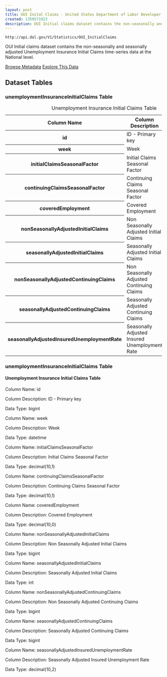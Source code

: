 ```yaml
---
layout: post
title: OUI Inital Claims - United States Department of Labor Developer Portal
created: 1359571923
description: OUI Initial claims dataset contains the non-seasonally and seasonally adjusted Unemployment Insurance Initial Claims time-series data at the National level.
---
```


```
http://api.dol.gov/V1/Statistics/OUI_InitialClaims
```

<p>OUI Initial claims dataset contains the non-seasonally and seasonally adjusted Unemployment Insurance Initial Claims time-series data at the National level.</p>

<a href ="http://api.dol.gov/V1/Statistics/OUI_InitialClaims/$metadata" class="button radius button_dataset">Browse Metadata</a>
<a href ="https://devtools.dol.gov/APISampler/Home/Index1?datasetName=OUI%20Initial%20Claims" class="button radius button_dataset">Explore This Data</a>

## Dataset Tables  

<div class="dsktp_tbl">
	<h3>unemploymentInsuranceInitialClaims Table</h3>
	<table summary="Unemployment Insurance Initial Claims Table">
		<caption>Unemployment Insurance Initial Claims Table</caption>
		<thead>
			<tr>
				<th scope="col">Column Name</th>
				<th scope="col">Column Description</th>
				<th scope="col">Data Type</th>
			</tr>
		</thead>
		<tbody>
			<tr>
				<th scope="row">id</th>
				<td>ID - Primary key</td>
				<td>bigint</td>
			</tr>
			<tr>
				<th scope="row">week</th>
				<td>Week</td>
				<td>datetime</td>
			</tr>
			<tr>
				<th scope="row">initialClaimsSeasonalFactor</th>
				<td>Initial Claims Seasonal Factor</td>
				<td>decimal(10,1)</td>
			</tr>
			<tr>
				<th scope="row">continuingClaimsSeasonalFactor</th>
				<td>Continuing Claims Seasonal Factor</td>
				<td>decimal(10,1)</td>
			</tr>
			<tr>
				<th scope="row">coveredEmployment</th>
				<td>Covered Employment</td>
				<td>decimal(10,0)</td>
			</tr>
			<tr>
				<th scope="row">nonSeasonallyAdjustedInitialClaims</th>
				<td>Non Seasonally Adjusted Initial Claims</td>
				<td>bigint</td>
			</tr>
			<tr>
				<th scope="row">seasonallyAdjustedInitialClaims</th>
				<td>Seasonally Adjusted Initial Claims</td>
				<td>int</td>
			</tr>
			<tr>
				<th scope="row">nonSeasonallyAdjustedContinuingClaims</th>
				<td>Non Seasonally Adjusted Continuing Claims</td>
				<td>bigint</td>
			</tr>
			<tr>
				<th scope="row">seasonallyAdjustedContinuingClaims</th>
				<td>Seasonally Adjusted Continuing Claims</td>
				<td>bigint</td>
			</tr>
			<tr>
				<th scope="row">seasonallyAdjustedInsuredUnemploymentRate</th>
				<td>Seasonally Adjusted Insured Unemployment Rate</td>
				<td>decimal(10,2)</td>
			</tr>
		</tbody>
	</table>
</div>

<div class="mbl_tbl">
	<h3>unemploymentInsuranceInitialClaims Table</h3>
	<h4>Unemployment Insurance Initial Claims Table</h4>
	<div class="odd_row">
		<p class="mbl-strng">Column Name: id</p>
		<p><span class="mbl-strng">Column Description:</span> ID - Primary key</p>
		<p><span class="mbl-strng">Data Type:</span> bigint</p>		
	</div>
	<div class="even_row">
		<p class="mbl-strng">Column Name: week</p>
		<p><span class="mbl-strng">Column Description:</span> Week</p>
		<p><span class="mbl-strng">Data Type:</span> datetime</p>		
	</div>
	<div class="odd_row">
		<p class="mbl-strng">Column Name: initialClaimsSeasonalFactor</p>
		<p><span class="mbl-strng">Column Description:</span> Initial Claims Seasonal Factor</p>
		<p><span class="mbl-strng">Data Type:</span> decimal(10,1)</p>		
	</div>
	<div class="even_row">
		<p class="mbl-strng">Column Name: continuingClaimsSeasonalFactor</p>
		<p><span class="mbl-strng">Column Description:</span> Continuing Claims Seasonal Factor</p>
		<p><span class="mbl-strng">Data Type:</span> decimal(10,1)</p>		
	</div>
	<div class="odd_row">
		<p class="mbl-strng">Column Name: coveredEmployment</p>
		<p><span class="mbl-strng">Column Description:</span> Covered Employment</p>
		<p><span class="mbl-strng">Data Type:</span> decimal(10,0)</p>		
	</div>
	<div class="even_row">
		<p class="mbl-strng">Column Name: nonSeasonallyAdjustedInitialClaims</p>
		<p><span class="mbl-strng">Column Description:</span> Non Seasonally Adjusted Initial Claims</p>
		<p><span class="mbl-strng">Data Type:</span> bigint</p>		
	</div>
	<div class="odd_row">
		<p class="mbl-strng">Column Name: seasonallyAdjustedInitialClaims</p>
		<p><span class="mbl-strng">Column Description:</span> Seasonally Adjusted Initial Claims</p>
		<p><span class="mbl-strng">Data Type:</span> int</p>		
	</div>
	<div class="even_row">
		<p class="mbl-strng">Column Name: nonSeasonallyAdjustedContinuingClaims</p>
		<p><span class="mbl-strng">Column Description:</span> Non Seasonally Adjusted Continuing Claims</p>
		<p><span class="mbl-strng">Data Type:</span> bigint</p>		
	</div>
	<div class="odd_row">
		<p class="mbl-strng">Column Name: seasonallyAdjustedContinuingClaims</p>
		<p><span class="mbl-strng">Column Description:</span> Seasonally Adjusted Continuing Claims</p>
		<p><span class="mbl-strng">Data Type:</span> bigint</p>		
	</div>
	<div class="even_row">
		<p class="mbl-strng">Column Name: seasonallyAdjustedInsuredUnemploymentRate</p>
		<p><span class="mbl-strng">Column Description:</span> Seasonally Adjusted Insured Unemployment Rate</p>
		<p><span class="mbl-strng">Data Type:</span> decimal(10,2)</p>		
	</div>
</div>
